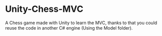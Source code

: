 # Unity-Chess-MVC
A Chess game made with Unity to learn the MVC, thanks to that you could reuse the code in another C# engine (Using the Model folder).
